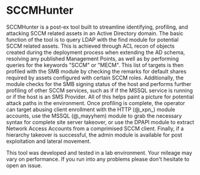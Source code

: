 # SCCMHunter

SCCMHunter is a post-ex tool built to streamline identifying, profiling, and attacking SCCM related assets in an Active Directory domain. The basic function of the tool is to query LDAP with the find module for potential SCCM related assets. This is achieved through ACL recon of objects created during the deployment process when extending the AD schema, resolving any published Management Points, as well as by performing queries for the keywords "SCCM" or "MECM". This list of targets is then profiled with the SMB module by checking the remarks for default shares required by assets configured with certain SCCM roles. Additionally, the module checks for the SMB signing status of the host and performs further profiling of other SCCM services, such as if if the MSSQL service is running or if the host is an SMS Provider. All of this helps paint a picture for potential attack paths in the environment. Once profiling is complete, the operator can target abusing client enrollment with the HTTP (@\_xpn\_) module accounts, use the MSSQL (@_mayyhem) module to grab the necessary syntax for complete site server takeover, or use the DPAPI module to extract Network Access Accounts from a comprimised SCCM client. Finally, if a hierarchy takeover is successful, the admin module is available for post exploitation and lateral movement.

This tool was developed and tested in a lab environment. Your mileage may vary on performance. If you run into any problems please don't hesitate to open an issue.
